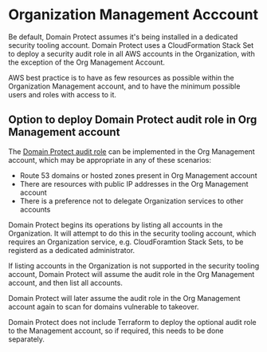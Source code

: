 # Organization Management Acccount

Be default, Domain Protect assumes it's being installed in a dedicated security tooling account. Domain Protect uses a CloudFormation Stack Set to deploy a security audit role in all AWS accounts in the Organization, with the exception of the Org Management Account.

AWS best practice is to have as few resources as possible within the Organization Management account, and to have the minimum possible users and roles with access to it.

## Option to deploy Domain Protect audit role in Org Management account

The [Domain Protect audit role](https://github.com/domain-protect/terraform-aws-domain-protect/blob/main/aws-iam-policies/domain-protect-audit.json) can be implemented in the Org Management account, which may be appropriate in any of these scenarios:

* Route 53 domains or hosted zones present in Org Management account
* There are resources with public IP addresses in the Org Management account
* There is a preference not to delegate Organization services to other accounts

Domain Protect begins its operations by listing all accounts in the Organization. It will attempt to do this in the security tooling account, which requires an Organization service, e.g. CloudForamtion Stack Sets, to be registerd as a dedicated administrator.

If listing accounts in the Organization is not supported in the security tooling account, Domain Protect will assume the audit role in the Org Management account, and then list all accounts.

Domain Protect will later assume the audit role in the Org Management account again to scan for domains vulnerable to takeover.

Domain Protect does not include Terraform to deploy the optional audit role to the Management account, so if required, this needs to be done separately.
